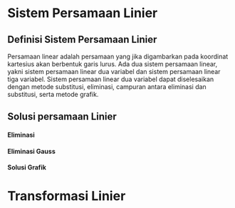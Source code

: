 # Sistem Persamaan Linier
## Definisi Sistem Persamaan Linier
Persamaan linear adalah persamaan yang jika digambarkan pada koordinat kartesius akan berbentuk garis lurus. Ada dua sistem persamaan linear, yakni sistem persamaan linear dua variabel dan sistem persamaan linear tiga variabel. Sistem persamaan linear dua variabel dapat diselesaikan dengan metode substitusi, eliminasi, campuran antara eliminasi dan substitusi, serta metode grafik.
## Solusi persamaan Linier
#### Eliminasi
#### Eliminasi Gauss
#### Solusi Grafik

# Transformasi Linier
```
